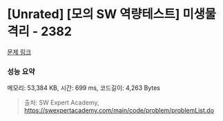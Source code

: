 # [Unrated] [모의 SW 역량테스트] 미생물 격리 - 2382 

[문제 링크](https://swexpertacademy.com/main/code/problem/problemDetail.do?contestProbId=AV597vbqAH0DFAVl) 

### 성능 요약

메모리: 53,384 KB, 시간: 699 ms, 코드길이: 4,263 Bytes



> 출처: SW Expert Academy, https://swexpertacademy.com/main/code/problem/problemList.do
